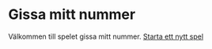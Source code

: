 Gissa mitt nummer
==================

Välkommen till spelet gissa mitt nummer.
[Starta ett nytt spel](guess/init)
